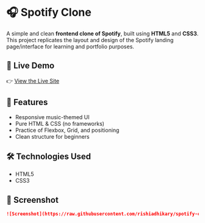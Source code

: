 # 🎧 Spotify Clone

A simple and clean **frontend clone of Spotify**, built using **HTML5** and **CSS3**.  
This project replicates the layout and design of the Spotify landing page/interface for learning and portfolio purposes.

## 🔗 Live Demo
👉 [View the Live Site](https://rishiadhikary.github.io/spotify-clone/)

## 📂 Features
- Responsive music-themed UI
- Pure HTML & CSS (no frameworks)
- Practice of Flexbox, Grid, and positioning
- Clean structure for beginners

## 🛠️ Technologies Used
- HTML5
- CSS3

## 📸 Screenshot

```md
![Screenshot](https://raw.githubusercontent.com/rishiadhikary/spotify-clone/main/screenshot.png)
